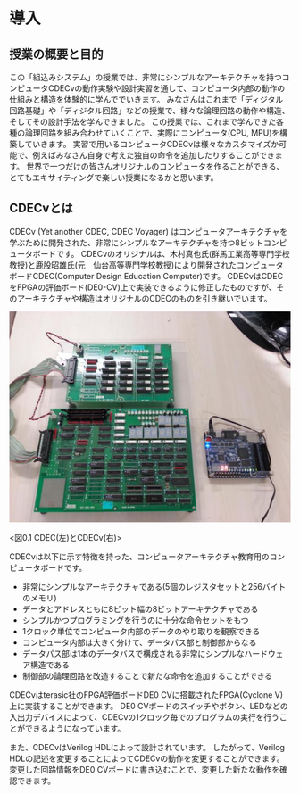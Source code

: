 # 導入

## 授業の概要と目的

この「組込みシステム」の授業では、非常にシンプルなアーキテクチャを持つコンピュータCDECvの動作実験や設計実習を通して、コンピュータ内部の動作の仕組みと構造を体験的に学んででいきます。
みなさんはこれまで「ディジタル回路基礎」や「ディジタル回路」などの授業で、様々な論理回路の動作や構造、そしてその設計手法を学んできました。
この授業では、これまで学んできた各種の論理回路を組み合わせていくことで、実際にコンピュータ(CPU, MPU)を構築していきます。
実習で用いるコンピュータCDECvは様々なカスタマイズか可能で、例えばみなさん自身で考えた独自の命令を追加したりすることができます。
世界で一つだけの皆さんオリジナルのコンピュータを作ることができる、とてもエキサイティングで楽しい授業になるかと思います。

## CDECvとは

CDECv (Yet another CDEC, CDEC Voyager) はコンピュータアーキテクチャを学ぶために開発された、非常にシンプルなアーキテクチャを持つ8ビットコンピュータボードです。
CDECvのオリジナルは、木村真也氏(群馬工業高等専門学校教授)と鹿股昭雄氏(元　仙台高等専門学校教授)により開発されたコンピュータボードCDEC(Computer Design Education Computer)です。
CDECvはCDECをFPGAの評価ボード(DE0-CV)上で実装できるように修正したものですが、そのアーキテクチャや構造はオリジナルのCDECのものを引き継いでいます。

![CDECとCDECv](./assets/cdec.jpg "CDECとCDECv")

<図0.1 CDEC(左)とCDECv(右)>

CDECvは以下に示す特徴を持った、コンピュータアーキテクチャ教育用のコンピュータボードです。
- 非常にシンプルなアーキテクチャである(5個のレジスタセットと256バイトのメモリ)
- データとアドレスともに8ビット幅の8ビットアーキテクチャである
- シンプルかつプログラミングを行うのに十分な命令セットをもつ
- 1クロック単位でコンピュータ内部のデータのやり取りを観察できる
- コンピュータ内部は大きく分けて、データパス部と制御部からなる
- データパス部は1本のデータバスで構成される非常にシンプルなハードウェア構造である
- 制御部の論理回路を改造することで新たな命令を追加することができる

CDECvはterasic社のFPGA評価ボードDE0 CVに搭載されたFPGA(Cyclone V)上に実装することができます。
DE0 CVボードのスイッチやボタン、LEDなどの入出力デバイスによって、CDECvの1クロック毎でのプログラムの実行を行うことができるようになっています。

また、CDECvはVerilog HDLによって設計されています。
したがって、Verilog HDLの記述を変更することによってCDECvの動作を変更することができます。
変更した回路情報をDE0 CVボードに書き込むことで、変更した新たな動作を確認できます。
